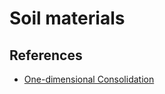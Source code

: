 # Soil materials

## References

- [One-dimensional Consolidation](https://opensees.berkeley.edu/wiki/index.php/One-dimensional_Consolidation#Corner_Nodes)
